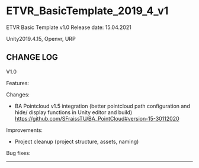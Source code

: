 # ETVR_BasicTemplate_2019_4_v1
 ETVR Basic Template v1.0
 Release date: 15.04.2021
 
Unity2019.4.15, Openvr, URP

CHANGE LOG
------------------------------
V1.0

Features:

Changes:
- BA Pointcloud v1.5 integration (better pointcloud path configuration and hide/ display functions in Unity editor and build)
  https://github.com/SFraissTU/BA_PointCloud#version-15-30112020

Improvements:
- Project cleanup (project structure, assets, naming)

Bug fixes:

------------------------------